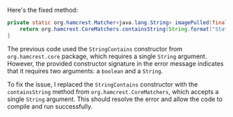 Here's the fixed method:
```java
private static org.hamcrest.Matcher<java.lang.String> imagePulled(final java.lang.String image) {
    return org.hamcrest.CoreMatchers.containsString(String.format("Status: Downloaded newer image for %s", image));
}
```
The previous code used the `StringContains` constructor from `org.hamcrest.core` package, which requires a single `String` argument. However, the provided constructor signature in the error message indicates that it requires two arguments: a `boolean` and a `String`.

To fix the issue, I replaced the `StringContains` constructor with the `containsString` method from `org.hamcrest.CoreMatchers`, which accepts a single `String` argument. This should resolve the error and allow the code to compile and run successfully.